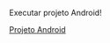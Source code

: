 Executar projeto Android!

<a href="https://jonhyelsonadriano.github.io/projeto-android/">Projeto Android</a>